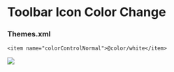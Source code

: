 # Toolbar Icon Color Change

### Themes.xml

```
<item name="colorControlNormal">@color/white</item>
```

<img src="https://i.ibb.co/fkfbs1J/y29jV.png"/>
